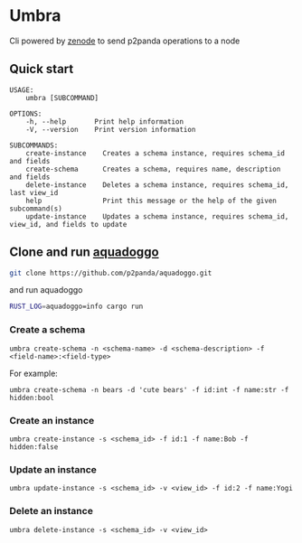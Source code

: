 # Umbra

Cli powered by [zenode](https://github.com/Gers2017/zenode) to send p2panda operations to a node

## Quick start

```
USAGE:
    umbra [SUBCOMMAND]

OPTIONS:
    -h, --help       Print help information
    -V, --version    Print version information

SUBCOMMANDS:
    create-instance    Creates a schema instance, requires schema_id and fields
    create-schema      Creates a schema, requires name, description and fields
    delete-instance    Deletes a schema instance, requires schema_id, last view_id
    help               Print this message or the help of the given subcommand(s)
    update-instance    Updates a schema instance, requires schema_id, view_id, and fields to update
```

## Clone and run [aquadoggo](https://github.com/p2panda/aquadoggo)

```sh
git clone https://github.com/p2panda/aquadoggo.git
```

and run aquadoggo

```sh
RUST_LOG=aquadoggo=info cargo run
```

### Create a schema

```
umbra create-schema -n <schema-name> -d <schema-description> -f <field-name>:<field-type>
```

For example:

```
umbra create-schema -n bears -d 'cute bears' -f id:int -f name:str -f hidden:bool
```

### Create an instance

```
umbra create-instance -s <schema_id> -f id:1 -f name:Bob -f hidden:false
```

### Update an instance

```
umbra update-instance -s <schema_id> -v <view_id> -f id:2 -f name:Yogi
```

### Delete an instance

```
umbra delete-instance -s <schema_id> -v <view_id>
```
